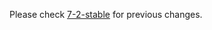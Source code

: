
Please check [7-2-stable](https://github.com/rails/rails/blob/7-2-stable/activerecord/CHANGELOG.md) for previous changes.
